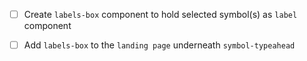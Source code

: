 - [ ] Create `labels-box` component to hold selected symbol(s) as `label` component

- [ ] Add `labels-box` to the `landing page` underneath `symbol-typeahead`

